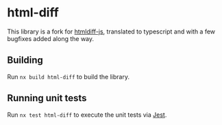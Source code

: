 # html-diff

This library is a fork for [htmldiff-js](https://github.com/dfoverdx/htmldiff-js), translated to typescript and with a few bugfixes added along the way.

## Building

Run `nx build html-diff` to build the library.

## Running unit tests

Run `nx test html-diff` to execute the unit tests via [Jest](https://jestjs.io).

